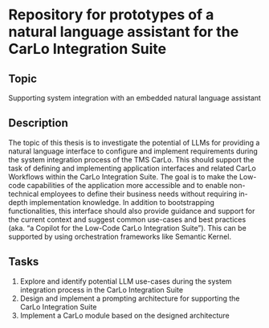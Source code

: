 # Repository for prototypes of a natural language assistant for the CarLo Integration Suite

## Topic

Supporting system integration with an embedded natural language assistant

## Description

The topic of this thesis is to investigate the potential of LLMs for providing a natural language interface to configure and implement requirements during the system integration process of the TMS CarLo.
This should support the task of defining and implementing application interfaces and related CarLo Workflows within the CarLo Integration Suite. The goal is to make the Low-code capabilities of the application more accessible and to enable non-technical employees to define their business needs without requiring in-depth implementation knowledge. In addition to bootstrapping functionalities, this interface should also provide guidance and support for the current context and suggest common use-cases and best practices (aka. “a Copilot for the Low-Code CarLo Integration Suite”). This can be supported by using orchestration frameworks like Semantic Kernel.

## Tasks

1. Explore and identify potential LLM use-cases during the system integration process in the CarLo Integration Suite
2. Design and implement a prompting architecture for supporting the CarLo Integration Suite
3. Implement a CarLo module based on the designed architecture

